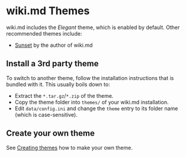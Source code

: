 # wiki.md Themes

wiki.md includes the _Elegant_ theme, which is enabled by default. Other recommended themes include:

* [Sunset](https://github.com/nerdreich/wiki.md-theme-sunset) by the author of wiki.md

## Install a 3rd party theme

To switch to another theme, follow the installation instructions that is bundled with it. This usually boils down to:

* Extract the `*.tar.gz`/`*.zip` of the theme.
* Copy the theme folder into `themes/` of your wiki.md installation.
* Edit `data/config.ini` and change the `theme` entry to its folder name (which is case-sensitive).

## Create your own theme

See [Creating themes](themes_create.md) how to make your own theme.
